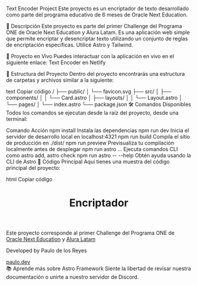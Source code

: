 Text Encoder Project
Este proyecto es un encriptador de texto desarrollado como parte del programa educativo de 6 meses de Oracle Next Education.

🔧 Descripción
Este proyecto es parte del primer Challenge del Programa ONE de Oracle Next Education y Alura Latam. Es una aplicación web simple que permite encriptar y desencriptar texto utilizando un conjunto de reglas de encriptación específicas. Utilicé Astro y Tailwind.

🚀 Proyecto en Vivo
Puedes interactuar con la aplicación en vivo en el siguiente enlace: Text Encoder en Netlify

📂 Estructura del Proyecto
Dentro del proyecto encontrarás una estructura de carpetas y archivos similar a la siguiente:

text
Copiar código
/
├── public/
│   └── favicon.svg
├── src/
│   ├── components/
│   │   └── Card.astro
│   ├── layouts/
│   │   └── Layout.astro
│   └── pages/
│       └── index.astro
└── package.json
🛠️ Comandos Disponibles
Todos los comandos se ejecutan desde la raíz del proyecto, desde una terminal:

Comando	Acción
npm install	Instala las dependencias
npm run dev	Inicia el servidor de desarrollo local en localhost:4321
npm run build	Compila el sitio de producción en ./dist/
npm run preview	Previsualiza tu compilación localmente antes de desplegar
npm run astro ...	Ejecuta comandos CLI como astro add, astro check
npm run astro -- --help	Obtén ayuda usando la CLI de Astro
🧪 Código Principal
Aquí tienes una muestra del código principal del proyecto:

html
Copiar código
<!DOCTYPE html>
<html lang="en">
  <head>
    <meta charset="UTF-8" />
    <meta name="viewport" content="width=device-width, initial-scale=1.0" />
    <link href="output.css" rel="stylesheet" />
    <title>Encriptador de texto</title>
  </head>
  <body>
    <header class="bg-black py-4 px-4 w-[100%]">
      <h1 class="text-white text-3xl font-bold text-center font-mono">
        Encriptador
      </h1>
    </header>
    <main>
      <section class="py-4 px-4 w-[100%] font-mono">
        <p class="text-center">
          Este proyecto corresponde al primer Challenge del Programa ONE de
          <a
            class="text-blue-600 font-semibold"
            href="https://www.oracle.com/co/education/oracle-next-education/"
            >Oracle Next Education</a
          >
          y
          <a
            class="text-blue-600 font-semibold"
            href="https://www.aluracursos.com/"
            >Alura Latam</a
          >
        </p>
      </section>
      <!-- Resto del código HTML -->
    </main>
    <footer class="bg-black flex flex-col justify-center items-center py-2">
      <p class="text-white">Developed by Paulo de los Reyes</p>
      <a
        class="text-white font-bold underline"
        href="https://paulowebdev.netlify.app/"
        >paulo.dev</a
      >
    </footer>
  </body>
  <script>
    // Código JavaScript aquí
  </script>
</html>
📚 Aprende más sobre Astro Framework
Siente la libertad de revisar nuestra documentación o unirte a nuestro servidor de Discord.
